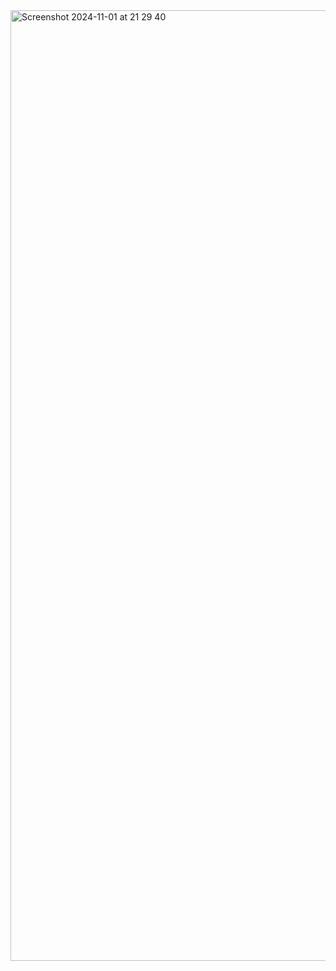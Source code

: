 <img width="1521" alt="Screenshot 2024-11-01 at 21 29 40" src="https://github.com/user-attachments/assets/a40cd974-cf7d-41b5-acea-640498e9671b">

